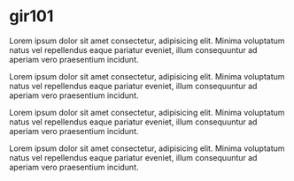 # gir101
<p>Lorem ipsum dolor sit amet consectetur, adipisicing elit. Minima voluptatum natus vel repellendus eaque pariatur eveniet, illum consequuntur ad aperiam vero praesentium incidunt.</p>
<p>Lorem ipsum dolor sit amet consectetur, adipisicing elit. Minima voluptatum natus vel repellendus eaque pariatur eveniet, illum consequuntur ad aperiam vero praesentium incidunt.</p>
<p>Lorem ipsum dolor sit amet consectetur, adipisicing elit. Minima voluptatum natus vel repellendus eaque pariatur eveniet, illum consequuntur ad aperiam vero praesentium incidunt.</p>
<p>Lorem ipsum dolor sit amet consectetur, adipisicing elit. Minima voluptatum natus vel repellendus eaque pariatur eveniet, illum consequuntur ad aperiam vero praesentium incidunt.</p>
